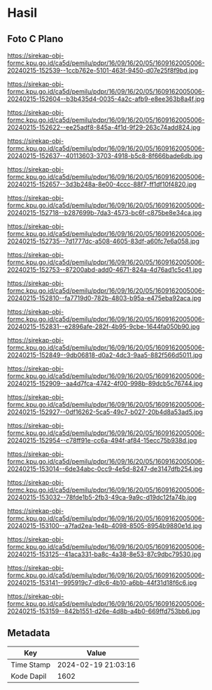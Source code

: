 # Hasil

## Foto C Plano

https://sirekap-obj-formc.kpu.go.id/ca5d/pemilu/pdpr/16/09/16/20/05/1609162005006-20240215-152539--1ccb762e-5101-463f-9450-d07e25f8f9bd.jpg

https://sirekap-obj-formc.kpu.go.id/ca5d/pemilu/pdpr/16/09/16/20/05/1609162005006-20240215-152604--b3b435d4-0035-4a2c-afb9-e8ee363b8a4f.jpg

https://sirekap-obj-formc.kpu.go.id/ca5d/pemilu/pdpr/16/09/16/20/05/1609162005006-20240215-152622--ee25adf8-845a-4f1d-9f29-263c74add824.jpg

https://sirekap-obj-formc.kpu.go.id/ca5d/pemilu/pdpr/16/09/16/20/05/1609162005006-20240215-152637--40113603-3703-4918-b5c8-8f666bade6db.jpg

https://sirekap-obj-formc.kpu.go.id/ca5d/pemilu/pdpr/16/09/16/20/05/1609162005006-20240215-152657--3d3b248a-8e00-4ccc-88f7-ff1df10f4820.jpg

https://sirekap-obj-formc.kpu.go.id/ca5d/pemilu/pdpr/16/09/16/20/05/1609162005006-20240215-152718--b287699b-7da3-4573-bc6f-c875be8e34ca.jpg

https://sirekap-obj-formc.kpu.go.id/ca5d/pemilu/pdpr/16/09/16/20/05/1609162005006-20240215-152735--7d1777dc-a508-4605-83df-a60fc7e6a058.jpg

https://sirekap-obj-formc.kpu.go.id/ca5d/pemilu/pdpr/16/09/16/20/05/1609162005006-20240215-152753--87200abd-add0-4671-824a-4d76ad1c5c41.jpg

https://sirekap-obj-formc.kpu.go.id/ca5d/pemilu/pdpr/16/09/16/20/05/1609162005006-20240215-152810--fa7719d0-782b-4803-b95a-e475eba92aca.jpg

https://sirekap-obj-formc.kpu.go.id/ca5d/pemilu/pdpr/16/09/16/20/05/1609162005006-20240215-152831--e2896afe-282f-4b95-9cbe-1644fa050b90.jpg

https://sirekap-obj-formc.kpu.go.id/ca5d/pemilu/pdpr/16/09/16/20/05/1609162005006-20240215-152849--9db06818-d0a2-4dc3-9aa5-882f566d5011.jpg

https://sirekap-obj-formc.kpu.go.id/ca5d/pemilu/pdpr/16/09/16/20/05/1609162005006-20240215-152909--aa4d7fca-4742-4f00-998b-89dcb5c76744.jpg

https://sirekap-obj-formc.kpu.go.id/ca5d/pemilu/pdpr/16/09/16/20/05/1609162005006-20240215-152927--0df16262-5ca5-49c7-b027-20b4d8a53ad5.jpg

https://sirekap-obj-formc.kpu.go.id/ca5d/pemilu/pdpr/16/09/16/20/05/1609162005006-20240215-152954--c78ff91e-cc6a-494f-af84-15ecc75b938d.jpg

https://sirekap-obj-formc.kpu.go.id/ca5d/pemilu/pdpr/16/09/16/20/05/1609162005006-20240215-153014--6de34abc-0cc9-4e5d-8247-de3147dfb254.jpg

https://sirekap-obj-formc.kpu.go.id/ca5d/pemilu/pdpr/16/09/16/20/05/1609162005006-20240215-153032--78fde1b5-2fb3-49ca-9a9c-d19dc12fa74b.jpg

https://sirekap-obj-formc.kpu.go.id/ca5d/pemilu/pdpr/16/09/16/20/05/1609162005006-20240215-153100--a7fad2ea-1e4b-4098-8505-8954b9880e1d.jpg

https://sirekap-obj-formc.kpu.go.id/ca5d/pemilu/pdpr/16/09/16/20/05/1609162005006-20240215-153125--41aca331-ba8c-4a38-8e53-87c9dbc79530.jpg

https://sirekap-obj-formc.kpu.go.id/ca5d/pemilu/pdpr/16/09/16/20/05/1609162005006-20240215-153141--995919c7-d9c6-4b10-a6bb-44f31d18f6c6.jpg

https://sirekap-obj-formc.kpu.go.id/ca5d/pemilu/pdpr/16/09/16/20/05/1609162005006-20240215-153159--842b1551-d26e-4d8b-a4b0-669ffd753bb6.jpg


## Metadata

| Key        | Value               |
| ---------- | ------------------- |
| Time Stamp | 2024-02-19 21:03:16 |
| Kode Dapil | 1602                |



